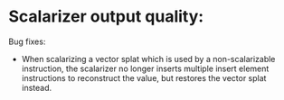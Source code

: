 # Scalarizer output quality:

Bug fixes:
* When scalarizing a vector splat which is used by a non-scalarizable
  instruction, the scalarizer no longer inserts multiple insert element
  instructions to reconstruct the value, but restores the vector splat instead.
